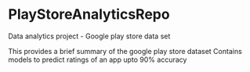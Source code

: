 # PlayStoreAnalyticsRepo
Data analytics project - Google play store data set

This provides a brief summary of the google play store dataset
Contains models to predict ratings of an app upto 90% accuracy 
